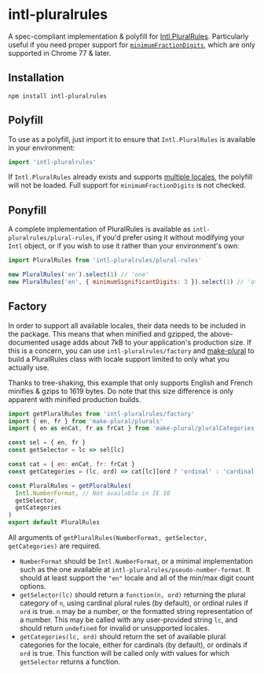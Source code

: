 # intl-pluralrules

A spec-compliant implementation & polyfill for [Intl.PluralRules]. Particularly
useful if you need proper support for [`minimumFractionDigits`], which are only
supported in Chrome 77 & later.

[intl.pluralrules]: https://developer.mozilla.org/en-US/docs/Web/JavaScript/Reference/Global_Objects/PluralRules
[`minimumfractiondigits`]: https://bugs.chromium.org/p/v8/issues/detail?id=8866

## Installation

```
npm install intl-pluralrules
```

## Polyfill

To use as a polyfill, just import it to ensure that `Intl.PluralRules` is
available in your environment:

```js
import 'intl-pluralrules'
```

If `Intl.PluralRules` already exists and supports
[multiple locales](https://nodejs.org/api/intl.html), the polyfill will not be
loaded. Full support for `minimumFractionDigits` is not checked.

## Ponyfill

A complete implementation of PluralRules is available as
`intl-pluralrules/plural-rules`, if you'd prefer using it without modifying your
`Intl` object, or if you wish to use it rather than your environment's own:

```js
import PluralRules from 'intl-pluralrules/plural-rules'

new PluralRules('en').select(1) // 'one'
new PluralRules('en', { minimumSignificantDigits: 3 }).select(1) // 'other'
```

## Factory

In order to support all available locales, their data needs to be included in
the package. This means that when minified and gzipped, the above-documented
usage adds about 7kB to your application's production size. If this is a
concern, you can use `intl-pluralrules/factory` and [make-plural] to build a
PluralRules class with locale support limited to only what you actually use.

[make-plural]: https://www.npmjs.com/package/make-plural

Thanks to tree-shaking, this example that only supports English and French
minifies & gzips to 1619 bytes. Do note that this size difference is only
apparent with minified production builds.

```js
import getPluralRules from 'intl-pluralrules/factory'
import { en, fr } from 'make-plural/plurals'
import { en as enCat, fr as frCat } from 'make-plural/pluralCategories'

const sel = { en, fr }
const getSelector = lc => sel[lc]

const cat = { en: enCat, fr: frCat }
const getCategories = (lc, ord) => cat[lc][ord ? 'ordinal' : 'cardinal']

const PluralRules = getPluralRules(
  Intl.NumberFormat, // Not available in IE 10
  getSelector,
  getCategories
)
export default PluralRules
```

All arguments of `getPluralRules(NumberFormat, getSelector, getCategories)` are
required.

- `NumberFormat` should be `Intl.NumberFormat`, or a minimal implementation
  such as the one available at `intl-pluralrules/pseudo-number-format`. It
  should at least support the `"en"` locale and all of the min/max digit count
  options.
- `getSelector(lc)` should return a `function(n, ord)` returning the plural
  category of `n`, using cardinal plural rules (by default), or ordinal rules if
  `ord` is true. `n` may be a number, or the formatted string representation of
  a number. This may be called with any user-provided string `lc`, and should
  return `undefined` for invalid or unsupported locales.
- `getCategories(lc, ord)` should return the set of available plural categories
  for the locale, either for cardinals (by default), or ordinals if `ord` is
  true. This function will be called only with values for which `getSelector`
  returns a function.
